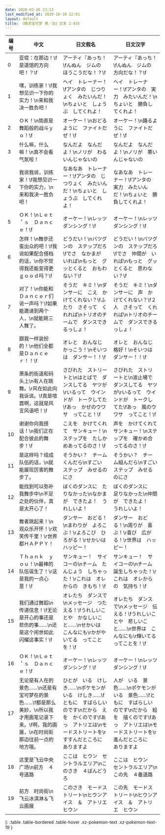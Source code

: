```yaml
---
date: 2020-03-26 23:13
last_modified_at: 2020-10-18 12:01
layout: default
title: 《精灵宝可梦 黑／白》文本 2-035
---
```

| 编号 | 中文 | 日文假名 | 日文汉字 |
| ---- | ---- | ---- | --- |
| 0 | 亚堤：在那边！\f是道馆的方向吧！？\f | アーティ『あっち！\fんぬん　ジムの　ほうこうだな！？\f | アーティ『あっち！\fんぬん　ジムの　方向だな！？\f |
| 1 | 嘿，训练家！\f我想见识一下你的实力！\n来和我决一胜负吧！ | ヘイ　トレーナー！\fアンタの　じつりょく　みたいんだ！\nちょいと　しょうぶ　してくれよ！ | ヘイ　トレーナー！\fアンタの　実力　みたいんだ！\nちょいと　勝負してくれよ！ |
| 2 | ＯＫ！\n简直是舞蹈般的战斗ｙｏ！\f | オーケー！\nおどるように　ファイトだぜ！\f | オーケー！\n踊るように　ファイトだぜ！\f |
| 3 | 什么嘛，什么嘛！\n真不会看气氛啦！ | なんだよ　なんだよ！\nノリが　わるいんじゃないの | なんだよ　なんだよ！\nノリが　悪いんじゃないの |
| 4 | 我说我说，训练家！\f我想见识一下你的实力，\n来和我决一胜负吧！ | なあなあ　トレーナー！\fアンタの　じつりょく　みたいんだ！\nちょいと　しょうぶ　してくれよ！ | なあなあ　トレーナー！\fアンタの　実力　みたいんだ！\nちょいと　勝負してくれよ！ |
| 5 | ＯＫ！\nＬｅｔ＇ｓ　Ｄａｎｃｅ！\f | オーケー！\nレッツ　ダンシング！\f | オーケー！\nレッツ　ダンシング！\f |
| 6 | 怎样！\n舞步还蛮出众的吧！\f我说如果配合搭档的话，\n你不觉得我还能变得更ｇｏｏｄ吗？\f | どうだい！\nバツグンの　ステップだろ\fでさ　なかまが　いれば\nもっと　グッとくると　おもわない？\f | どうだい！\nバツグンの　ステップだろ\fでさ　仲間が　いれば\nもっと　グッとくると　思わない？\f |
| 7 | 对了！\n你能和Ｄａｎｃｅｒ们说一声吗？\f如果能邀请到两个人，\n就能跳三人舞了。 | そうだ　キミ！\nダンサーに　こえ　かけてくれない？\fふたり　さそって　くれれば\nトリオのチームで　ダンスできるっしょ！ | そうだ　キミ！\nダンサーに　声　かけてくれない？\f２人　さそって　くれれば\nトリオのチームで　ダンスできるっしょ！ |
| 8 | 跟我一样装扮的！\n他们全都是Ｄａｎｃｅｒ！！\f | オレと　おんなじ　かっこう！\nそいつは　ダンサー！！\f | オレと　おんなじ　格好！\nそいつは　ダンサー！！\f |
| 9 | 萧条的街道和码头上\n有人在跳舞。\r风在如此向我诉说。\f真是喧嚣啊，这就是风言风语吧！\f | さびれた　ストリートと\nはとばで　ダンスしてる　ヤツが\rいるって　ウインドが　トークしてた\fあっ　かぜのウワサ　ってこと！\f | さびれた　ストリートと\n波止場で　ダンスしてる　ヤツが\rいるって　ウインドが　トークしてた\fあっ　風のウワサ　ってこと！\f |
| 10 | 谢谢你向我搭话！\n我们正在配合彼此的舞步！\f | こえを　かけてくれて　サンキュー！\nステップを　たしかめあってるのさ！\f | 声を　かけてくれて　サンキュー！\nステップを　確かめ合ってるのさ！\f |
| 11 | 是这样吗？组成队伍的话，\n就能展现厉害的舞步了。 | そうかい？　チームくんだら\nすごい　ステップ　みせるのにさ | そうかい？　チーム組んだら\nすごい　ステップ　みせるのにさ |
| 12 | 能找到可以弥补我舞步中\n不足之处的伙伴，真是太开心了！ | ぼくのダンスに　たりなかった\nなかまが　できたよ！　うれしいよ！ | ぼくのダンスに　足りなかった\n仲間が　できたよ！　うれしいよ！ |
| 13 | 舞者跳起来！\n观众乐开怀！\r欢笑传千里！\r世界都ＨＡＰＰＹ！ | ダンサー　おどる！\nまわりが　よろこぶ！\rよろこび　ひろがる！\rせかいは　ハッピー！ | ダンサー　おどる！\n周りが　喜ぶ！\r喜び　広がる！\r世界は　ハッピー！ |
| 14 | Ｔｈａｎｋ　ｙｏｕ！\n最棒的队伍诞生了！\r这是我的一点心意！\f | サンキュー！　サイコーの\nチーム　たんじょう　しちゃった！\rこれは　オレからの　きもち！\f | サンキュー！　サイコーの\nチーム　誕生しちゃった！\rこれは　オレからの　気持ち！\f |
| 15 | 我们通过舞蹈\n传递信息！\f无论是开心的事还是悲伤的事……\n还是这个闹世如此闪耀这事实！\f | オレたち　ダンスで\nメッセージ　つたえる！\fうれしいことや　かなしいこと……\nせかいは　こんなにも\rかがやいてる　ってことを！\f | オレたち　ダンスで\nメッセージ　伝える！\fうれしいことや　悲しいこと……\n世界は　こんなにも\r輝いてる　ってことを！\f |
| 16 | ＯＫ！\nＬｅｔ＇ｓ　Ｄａｎｃｅ！\f | オーケー！\nレッツ　ダンシング！\f | オーケー！\nレッツ　ダンシング！\f |
| 17 | 无论是有人在的景色……\n还是有宝可梦在的景色……\f都是那么美妙，\n所以我才用画笔记录下来。\f啊，我的画展，\n在时尚街那边往前一点的地方哦。 | ひとが　いる　けしき……\nポケモンが　いる　けしき……\fともに　すばらしいのです\nだから　えを　かくのです\fあっ　アトリエは\nモードストリートを\rすすんだところに　ありますよ | 人が　いる　景色……\nポケモンが　いる　景色……\fともに　すばらしいのです\nだから　絵を　描くのです\fあっ　アトリエは\nモードストリートを\r進んだところに　ありますよ |
| 18 | 这里是飞云中央广场\n前方　４号道路 | ここは　ヒウン　セントラルエリア\nこのさき　４ばんどうろ | ここは　ヒウン　セントラルエリア\nこの先　４番道路 |
| 19 | 前方　时尚街\n飞云冰淇淋＆飞云画展 | このさき　モードストリート\nヒウンアイス　＆　アトリエ　ヒウン | この先　モードストリート\nヒウンアイス　＆　アトリエ　ヒウン |
{: .table .table-bordered .table-hover .xz-pokemon-text .xz-pokemon-text-19 }